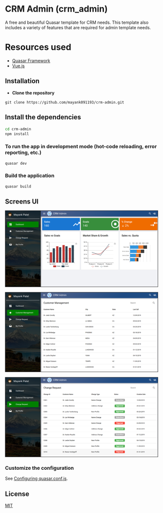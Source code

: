 # CRM Admin (crm_admin)

A free and beautiful Quasar template for CRM needs. This template also includes a variety of features that are required for admin template needs.

# Resources used
* [Quasar Framework](https://quasar.dev/)
* [Vue.js](https://vuejs.org/)


## Installation

* **Clone the repository**

```
git clone https://github.com/mayank091193/crm-admin.git
```

## Install the dependencies
```bash
cd crm-admin
npm install
```

### To run the app in development mode (hot-code reloading, error reporting, etc.)
```bash
quasar dev
```


### Build the application
```bash
quasar build
```

## Screens UI

<p float="left">
	<kbd>
<img src="assets/dashboard.png" border="1" alt="Dashboard"
	title="Dashboard"  />
		</kbd>
</p>
<p float="left">
	<kbd>
<img src="assets/customer_management.png" border="1" alt="Customer Management"
	title="Customer Management"  />	
	</kbd>
</p>
<p float="left">
	<kbd>
<img src="assets/change_request.png" border="1" alt="Change Request"
	title="Change Request"  />
	</kbd>
</p>

### Customize the configuration
See [Configuring quasar.conf.js](https://quasar.dev/quasar-cli/quasar-conf-js).

## License

[MIT](http://opensource.org/licenses/MIT)
